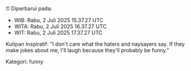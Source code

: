 ⏰ Diperbarui pada:
- WIB: Rabu, 2 Juli 2025 15.37.27 UTC
- WITA: Rabu, 2 Juli 2025 16.37.27 UTC
- WIT: Rabu, 2 Juli 2025 17.37.27 UTC

Kutipan Inspiratif:
"I don't care what the haters and naysayers say. If they make jokes about me, I'll laugh because they'll probably be funny."


Kategori: funny

